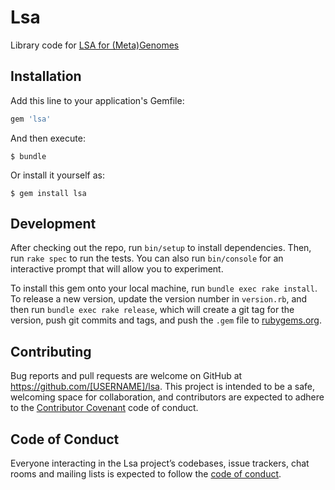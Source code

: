 # Lsa

Library code for [LSA for (Meta)Genomes](https://github.com/mooreryan/lsa_for_genomes)

## Installation

Add this line to your application's Gemfile:

```ruby
gem 'lsa'
```

And then execute:

    $ bundle

Or install it yourself as:

    $ gem install lsa

## Development

After checking out the repo, run `bin/setup` to install dependencies. Then, run `rake spec` to run the tests. You can also run `bin/console` for an interactive prompt that will allow you to experiment.

To install this gem onto your local machine, run `bundle exec rake install`. To release a new version, update the version number in `version.rb`, and then run `bundle exec rake release`, which will create a git tag for the version, push git commits and tags, and push the `.gem` file to [rubygems.org](https://rubygems.org).

## Contributing

Bug reports and pull requests are welcome on GitHub at https://github.com/[USERNAME]/lsa. This project is intended to be a safe, welcoming space for collaboration, and contributors are expected to adhere to the [Contributor Covenant](http://contributor-covenant.org) code of conduct.

## Code of Conduct

Everyone interacting in the Lsa project’s codebases, issue trackers, chat rooms and mailing lists is expected to follow the [code of conduct](https://github.com/[USERNAME]/lsa/blob/master/CODE_OF_CONDUCT.md).
